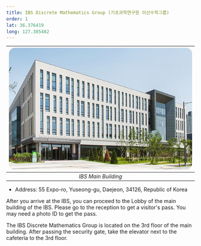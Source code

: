 ```yaml
---
title: IBS Discrete Mathematics Group (기초과학연구원 이산수학그룹)
order: 1
lat: 36.376419
long: 127.385482
---
```

|![IBS Main Building](/assets/images/ibs.jpg)|
|:--:|
|*IBS Main Building*|


- Address: 55 Expo-ro, Yuseong-gu, Daejeon, 34126, Republic of Korea

After you arrive at the IBS, you can proceed to the Lobby of the main building of the IBS. 
Please go to the reception to get a visitor's pass. You may need a photo ID to get the pass.

The IBS Discrete Mathematics Group is located on the 3rd floor of the main building.
After passing the security gate, take the elevator next to the cafeteria to the 3rd floor.
